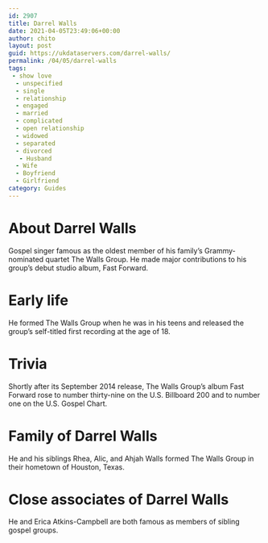 ```yaml
---
id: 2907
title: Darrel Walls
date: 2021-04-05T23:49:06+00:00
author: chito
layout: post
guid: https://ukdataservers.com/darrel-walls/
permalink: /04/05/darrel-walls
tags:
 - show love
  - unspecified
  - single
  - relationship
  - engaged
  - married
  - complicated
  - open relationship
  - widowed
  - separated
  - divorced
   - Husband
  - Wife
  - Boyfriend
  - Girlfriend
category: Guides
---
```




  
  
#  About Darrel Walls
                  
                  
                  
Gospel singer famous as the oldest member of his family&#8217;s Grammy-nominated quartet The Walls Group. He made major contributions to his group&#8217;s debut studio album, Fast Forward.
                  
                
                
                
# Early life
                  
                  
                  
He formed The Walls Group when he was in his teens and released the group&#8217;s self-titled first recording at the age of 18.
                  
                
                
                
# Trivia
                  
                  
                  
Shortly after its September 2014 release, The Walls Group&#8217;s album Fast Forward rose to number thirty-nine on the U.S. Billboard 200 and to number one on the U.S. Gospel Chart.
                  
                
                
                
# Family of Darrel Walls
                  
                  
                  
He and his siblings Rhea, Alic, and Ahjah Walls formed The Walls Group in their hometown of Houston, Texas.
                  
                
                
                
# Close associates of Darrel Walls
                  
                  
                  
He and Erica Atkins-Campbell are both famous as members of sibling gospel groups.
                  
                
              
            
          
          
          
    
    
  
